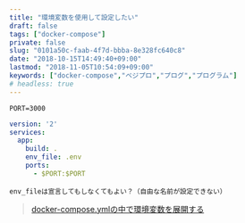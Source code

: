 ```yaml
---
title: "環境変数を使用して設定したい"
draft: false
tags: ["docker-compose"]
private: false
slug: "0101a50c-faab-4f7d-bbba-8e328fc640c8"
date: "2018-10-15T14:49:40+09:00"
lastmod: "2018-11-05T10:54:09+09:00"
keywords: ["docker-compose","ベジプロ","プログ","プログラム"]
# headless: true
---
```


```:.env
PORT=3000
```

```yaml:docker-compose.yml
version: '2'
services:
  app:
    build: .
    env_file: .env
    ports:
      - $PORT:$PORT
```

```!
env_fileは宣言してもしなくてもよい？（自由な名前が設定できない）
```

> [docker-compose.ymlの中で環境変数を展開する](https://qiita.com/friedaji/items/c1894821a2c49395cfd7)
